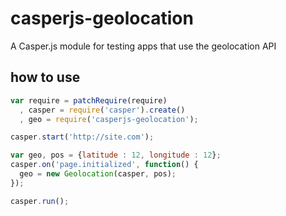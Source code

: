 # casperjs-geolocation
A Casper.js module for testing apps that use the geolocation API

## how to use 
```javascript
var require = patchRequire(require)
  , casper = require('casper').create()
  , geo = require('casperjs-geolocation');

casper.start('http://site.com');

var geo, pos = {latitude : 12, longitude : 12};
casper.on('page.initialized', function() {
  geo = new Geolocation(casper, pos);
});

casper.run();
```

